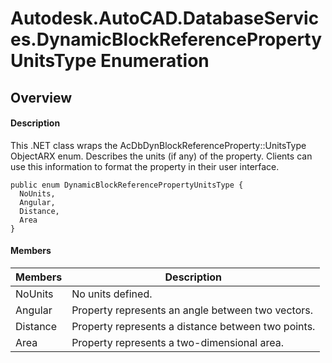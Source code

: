 # Autodesk.AutoCAD.DatabaseServices.DynamicBlockReferencePropertyUnitsType Enumeration

## Overview

#### Description
This .NET class wraps the AcDbDynBlockReferenceProperty::UnitsType ObjectARX enum. 
Describes the units (if any) of the property. Clients can use this information to format the property in their user interface.
```text
public enum DynamicBlockReferencePropertyUnitsType {
  NoUnits,
  Angular,
  Distance,
  Area
}
```

#### Members
| Members | Description |
| --- | --- |
| NoUnits | No units defined. |
| Angular | Property represents an angle between two vectors. |
| Distance | Property represents a distance between two points. |
| Area | Property represents a two-dimensional area. |
